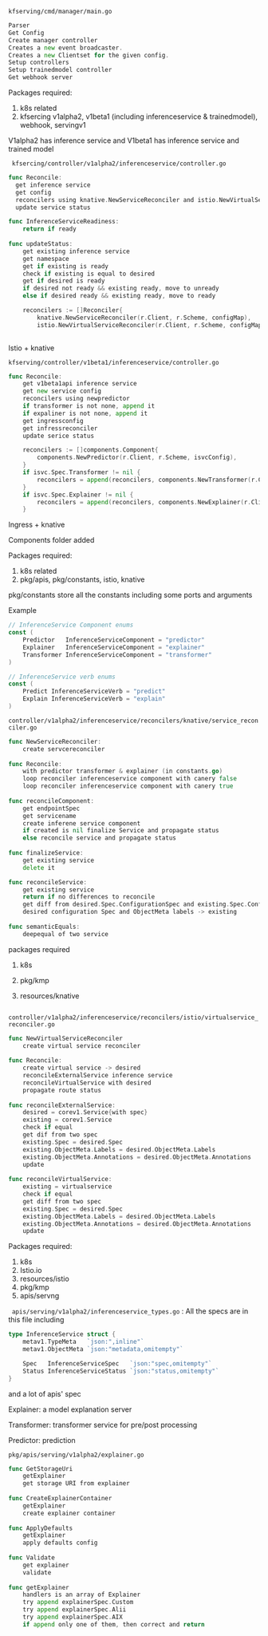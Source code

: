 ```kfserving/cmd/manager/main.go```

``` go
Parser
Get Config
Create manager controller
Creates a new event broadcaster.
Creates a new Clientset for the given config.
Setup controllers
Setup trainedmodel controller
Get webhook server
```

Packages required:

1. k8s related
2. kfsercing v1alpha2, v1beta1 (including inferenceservice & trainedmodel), webhook, servingv1



V1alpha2 has inference service and V1beta1 has inference service and trained model

``` kfsercing/controller/v1alpha2/inferenceservice/controller.go```

``` go
func Reconcile:
  get inference service
  get config
  reconcilers using knative.NewServiceReconciler and istio.NewVirtualServiceReconciler
  update service status

func InferenceServiceReadiness:
	return if ready
	
func updateStatus:
	get existing inference service
	get namespace
	get if existing is ready
	check if existing is equal to desired
	get if desired is ready
	if desired not ready && existing ready, move to unready
	else if desired ready && existing ready, move to ready
```

``` go
	reconcilers := []Reconciler{
		knative.NewServiceReconciler(r.Client, r.Scheme, configMap),
		istio.NewVirtualServiceReconciler(r.Client, r.Scheme, configMap),
	
```

Istio + knative

```kfserving/controller/v1beta1/inferenceservice/controller.go```

``` go
func Reconcile:
	get v1beta1api inference service
	get new service config
	reconcilers using newpredictor
	if transformer is not none, append it
	if expaliner is not none, append it
	get ingressconfig
	get infressreconciler
	update serice status
```

``` go
	reconcilers := []components.Component{
		components.NewPredictor(r.Client, r.Scheme, isvcConfig),
	}
	if isvc.Spec.Transformer != nil {
		reconcilers = append(reconcilers, components.NewTransformer(r.Client, r.Scheme, isvcConfig))
	}
	if isvc.Spec.Explainer != nil {
		reconcilers = append(reconcilers, components.NewExplainer(r.Client, r.Scheme, isvcConfig))
	}
```

Ingress + knative

Components folder added

Packages required:

1. k8s related
2. pkg/apis, pkg/constants, istio, knative

pkg/constants store all the constants including some ports and arguments

Example

``` go
// InferenceService Component enums
const (
	Predictor   InferenceServiceComponent = "predictor"
	Explainer   InferenceServiceComponent = "explainer"
	Transformer InferenceServiceComponent = "transformer"
)

// InferenceService verb enums
const (
	Predict InferenceServiceVerb = "predict"
	Explain InferenceServiceVerb = "explain"
)
```



```controller/v1alpha2/inferenceservice/reconcilers/knative/service_reconciler.go```

``` go
func NewServiceReconciler:
	create servcereconciler
	
func Reconcile:
	with predictor transformer & explainer (in constants.go)
	loop reconciler inferenceservice component with canery false
	loop reconciler inferenceservice component with canery true
	
func reconcileComponent:
	get endpointSpec
	get servicename
	create inferene service component
	if created is nil finalize Service and propagate status
	else reconcile service and propagate status
	
func finalizeService:
	get existing service
	delete it

func reconcileService:
	get existing service
	return if no differences to reconcile
	get diff from desired.Spec.ConfigurationSpec and existing.Spec.ConfigurationSpec
	desired configuration Spec and ObjectMeta labels -> existing
	
func semanticEquals:
	deepequal of two service
```

packages required

1. k8s

2. pkg/kmp

3. resources/knative

   

``` controller/v1alpha2/inferenceservice/reconcilers/istio/virtualservice_reconciler.go```

``` go
func NewVirtualServiceReconciler
	create virtual service reconciler
	
func Reconcile:
	create virtual service -> desired
	reconcileExternalService inference service
	reconcileVirtualService with desired
	propagate route status
	
func reconcileExternalService:
	desired = corev1.Service{with spec}
	existing = corev1.Service
	check if equal
	get dif from two spec
	existing.Spec = desired.Spec
	existing.ObjectMeta.Labels = desired.ObjectMeta.Labels
	existing.ObjectMeta.Annotations = desired.ObjectMeta.Annotations
	update
	
func reconcileVirtualService:
	existing = virtualservice
	check if equal
	get diff from two spec
	existing.Spec = desired.Spec
	existing.ObjectMeta.Labels = desired.ObjectMeta.Labels
	existing.ObjectMeta.Annotations = desired.ObjectMeta.Annotations
	update
```

Packages required:

1. k8s
2. Istio.io
3. resources/istio
4. pkg/kmp
5. apis/servng



``` apis/serving/v1alpha2/inferenceservice_types.go``` : All the specs are in this file including 

``` go
type InferenceService struct {
	metav1.TypeMeta   `json:",inline"`
	metav1.ObjectMeta `json:"metadata,omitempty"`

	Spec   InferenceServiceSpec   `json:"spec,omitempty"`
	Status InferenceServiceStatus `json:"status,omitempty"`
}
```

and a lot of apis' spec



Explainer: a model explanation server

Transformer: transformer service for pre/post processing

Predictor: prediction

```pkg/apis/serving/v1alpha2/explainer.go```

``` go
func GetStorageUri
	getExplainer
	get storage URI from explainer
	
func CreateExplainerContainer
	getExplainer
	create explainer container
	
func ApplyDefaults
	getExplainer
	apply defaults config
	
func Validate
	get explainer
	validate
	
func getExplainer
	handlers is an array of Explainer
	try append explainerSpec.Custom
	try append explainerSpec.Alii
	try append explainerSpec.AIX
	if append only one of them, then correct and return
```



